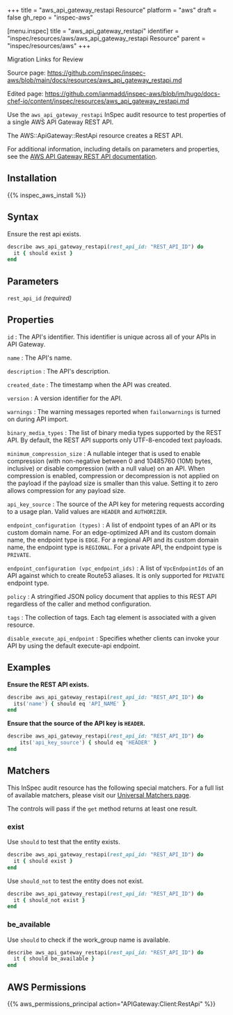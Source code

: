 +++
title = "aws_api_gateway_restapi Resource"
platform = "aws"
draft = false
gh_repo = "inspec-aws"

[menu.inspec]
title = "aws_api_gateway_restapi"
identifier = "inspec/resources/aws/aws_api_gateway_restapi Resource"
parent = "inspec/resources/aws"
+++

<div class="admonition-note">
<p class="admonition-note-title">Migration Links for Review</p>
<div class="admonition-note-text">
<p>Source page: <a href="https://github.com/inspec/inspec-aws/blob/main/docs/resources/aws_api_gateway_restapi.md">https://github.com/inspec/inspec-aws/blob/main/docs/resources/aws_api_gateway_restapi.md</a></p>
<p>Edited page: <a href="https://github.com/ianmadd/inspec-aws/blob/im/hugo/docs-chef-io/content/inspec/resources/aws_api_gateway_restapi.md">https://github.com/ianmadd/inspec-aws/blob/im/hugo/docs-chef-io/content/inspec/resources/aws_api_gateway_restapi.md</a></p>
</div>
</div>


Use the `aws_api_gateway_restapi` InSpec audit resource to test properties of a single AWS API Gateway REST API.

The AWS::ApiGateway::RestApi resource creates a REST API.

For additional information, including details on parameters and properties, see the [AWS API Gateway REST API documentation](https://docs.aws.amazon.com/AWSCloudFormation/latest/UserGuide/aws-resource-apigateway-restapi.html).

## Installation

{{% inspec_aws_install %}}

## Syntax

Ensure the rest api exists.

```ruby
describe aws_api_gateway_restapi(rest_api_id: "REST_API_ID") do
  it { should exist }
end
```

## Parameters

`rest_api_id` _(required)_

## Properties

`id`
: The API's identifier. This identifier is unique across all of your APIs in API Gateway.

`name`
: The API's name.

`description`
: The API's description.

`created_date`
: The timestamp when the API was created.

`version`
: A version identifier for the API.

`warnings`
: The warning messages reported when `failonwarnings` is turned on during API import.

`binary_media_types`
: The list of binary media types supported by the REST API. By default, the REST API supports only UTF-8-encoded text payloads.

`minimum_compression_size`
: A nullable integer that is used to enable compression (with non-negative between 0 and 10485760 (10M) bytes, inclusive) or disable compression (with a null value) on an API. When compression is enabled, compression or decompression is not applied on the payload if the payload size is smaller than this value. Setting it to zero allows compression for any payload size.

`api_key_source`
: The source of the API key for metering requests according to a usage plan. Valid values are `HEADER` and `AUTHORIZER`.

`endpoint_configuration (types)`
: A list of endpoint types of an API or its custom domain name. For an edge-optimized API and its custom domain name, the endpoint type is `EDGE`. For a regional API and its custom domain name, the endpoint type is `REGIONAL`. For a private API, the endpoint type is `PRIVATE`.

`endpoint_configuration (vpc_endpoint_ids)`
: A list of `VpcEndpointIds` of an API against which to create Route53 aliases. It is only supported for `PRIVATE` endpoint type.

`policy`
: A stringified JSON policy document that applies to this REST API regardless of the caller and method configuration.

`tags`
: The collection of tags. Each tag element is associated with a given resource.

`disable_execute_api_endpoint`
: Specifies whether clients can invoke your API by using the default execute-api endpoint.

## Examples

**Ensure the REST API exists.**

```ruby
describe aws_api_gateway_restapi(rest_api_id: "REST_API_ID") do
  its('name') { should eq 'API_NAME' }
end
```

**Ensure that the source of the API key is `HEADER`.**

```ruby
describe aws_api_gateway_restapi(rest_api_id: "REST_API_ID") do
    its('api_key_source') { should eq 'HEADER' }
end
```

## Matchers

This InSpec audit resource has the following special matchers. For a full list of available matchers, please visit our [Universal Matchers page](https://www.inspec.io/docs/reference/matchers/).

The controls will pass if the `get` method returns at least one result.

### exist

Use `should` to test that the entity exists.

```ruby
describe aws_api_gateway_restapi(rest_api_id: "REST_API_ID") do
  it { should exist }
end
```

Use `should_not` to test the entity does not exist.

```ruby
describe aws_api_gateway_restapi(rest_api_id: "REST_API_ID") do
  it { should_not exist }
end
```

### be_available

Use `should` to check if the work_group name is available.

```ruby
describe aws_api_gateway_restapi(rest_api_id: "REST_API_ID") do
  it { should be_available }
end
```

## AWS Permissions

{{% aws_permissions_principal action="APIGateway:Client:RestApi" %}}
